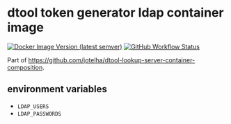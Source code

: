# dtool token generator ldap container image


[![Docker Image Version (latest semver)](https://img.shields.io/docker/v/jotelha/dtool-token-generator-ldap?label=dockerhub)](https://hub.docker.com/repository/docker/jotelha/dtool-token-generator-ldap) [![GitHub Workflow Status](https://img.shields.io/github/workflow/status/jotelha/dtool-token-generator-ldap-container-image/publish)](https://github.com/jotelha/dtool-token-generator-ldap-container-image/actions?query=workflow%3Apublish)

Part of https://github.com/jotelha/dtool-lookup-server-container-composition.


## environment variables

* `LDAP_USERS`
* `LDAP_PASSWORDS`

